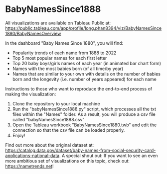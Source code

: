# BabyNamesSince1888

All visualizations are available on Tableau Public at: https://public.tableau.com/app/profile/long.phan8394/viz/BabyNamesSince1880/BabyNamesOverview

In the dashboard "Baby Names Since 1880", you will find:
* Popularity trends of each name from 1888 to 2022
* Top 5 most popular names for each first letter
* Top 20 baby boys/girls names of each year (in animated bar chart form)
* Names with the most babies born (of all time/by year)
* Names that are similar to your own with details on the number of babies born and the longevity (i.e. number of years appeared) for each name

Instructions to those who want to reproduce the end-to-end process of making the visualization:
1. Clone the repository to your local machine
2. Run the "babyNamesSince1888.py" script, which processes all the txt files within the "Names" folder. As a result, you will produce a csv file called "babyNamesSince1888.csv"
3. Open the Tableau workbook "BabyNamesSince1880.twb" and edit the connection so that the csv file can be loaded properly.
4. Enjoy!

Find out more about the original dataset at: https://catalog.data.gov/dataset/baby-names-from-social-security-card-applications-national-data.
A special shout out: If you want to see an even more ambitious set of visualizations on this topic, check out: https://nametrends.net!
